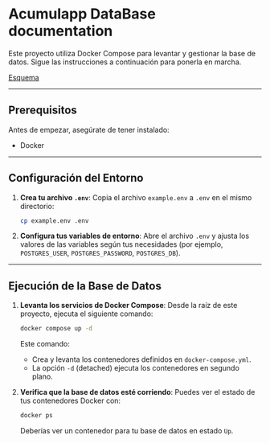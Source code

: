 # Acumulapp DataBase documentation

Este proyecto utiliza Docker Compose para levantar y gestionar la base de datos. Sigue las instrucciones a continuación para ponerla en marcha.

[Esquema](https://www.drawdb.app/editor?shareId=3f20430118ac05c7eade957b4225a200)

---

## Prerequisitos

Antes de empezar, asegúrate de tener instalado:

- Docker

---

## Configuración del Entorno

1.  **Crea tu archivo `.env`**:
    Copia el archivo `example.env` a `.env` en el mismo directorio:

    ```bash
    cp example.env .env
    ```

2.  **Configura tus variables de entorno**:
    Abre el archivo `.env` y ajusta los valores de las variables según tus necesidades (por ejemplo, `POSTGRES_USER`, `POSTGRES_PASSWORD`, `POSTGRES_DB`).

---

## Ejecución de la Base de Datos

1.  **Levanta los servicios de Docker Compose**:
    Desde la raíz de este proyecto, ejecuta el siguiente comando:

    ```bash
    docker compose up -d
    ```

    Este comando:

    - Crea y levanta los contenedores definidos en `docker-compose.yml`.
    - La opción `-d` (detached) ejecuta los contenedores en segundo plano.

2.  **Verifica que la base de datos esté corriendo**:
    Puedes ver el estado de tus contenedores Docker con:

    ```bash
    docker ps
    ```

    Deberías ver un contenedor para tu base de datos en estado `Up`.
